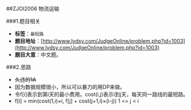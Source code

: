 ##ZJOI2006 物流运输

###1.题目相关
* **标签**：`最短路`
* **题目地址**：[http://www.lydsy.com/JudgeOnline/problem.php?id=1003](http://www.lydsy.com/JudgeOnline/problem.php?id=1003)
* **题目大意**：中文题。

###2.思路
* ~~久违的1A~~
* 因为数据规模很小，所以可以暴力的用DP来做。
* 令f[i]表示到第i天的最小费用。cost(i,j)表示i到j天，每天同一路线的最短路。
* f[i] = min(cost(1,i)×i, f[j] + cost(j+1,i)×(i-j)) 1 <= j < i
